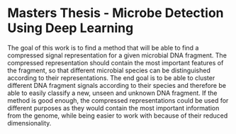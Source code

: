 # Masters Thesis - Microbe Detection Using Deep Learning


The goal of this work is to find a method that will be able to find a compressed signal representation for a given microbial DNA fragment. The compressed representation should contain the most important features of the fragment, so that different microbial species can be distinguished according to their representations. The end goal is to be able to cluster different DNA fragment signals according to their species and therefore be able to easily classify a new, unseen and unknown DNA fragment. If the method is good enough, the compressed representations could be used for different purposes as they would contain the most important information from the genome, while being easier to work with because of their reduced dimensionality.




